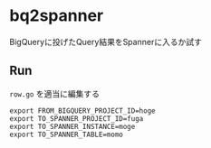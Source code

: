# bq2spanner
BigQueryに投げたQuery結果をSpannerに入るか試す

## Run

`row.go` を適当に編集する

```
export FROM_BIGQUERY_PROJECT_ID=hoge
export TO_SPANNER_PROJECT_ID=fuga
export TO_SPANNER_INSTANCE=moge
export TO_SPANNER_TABLE=momo
```